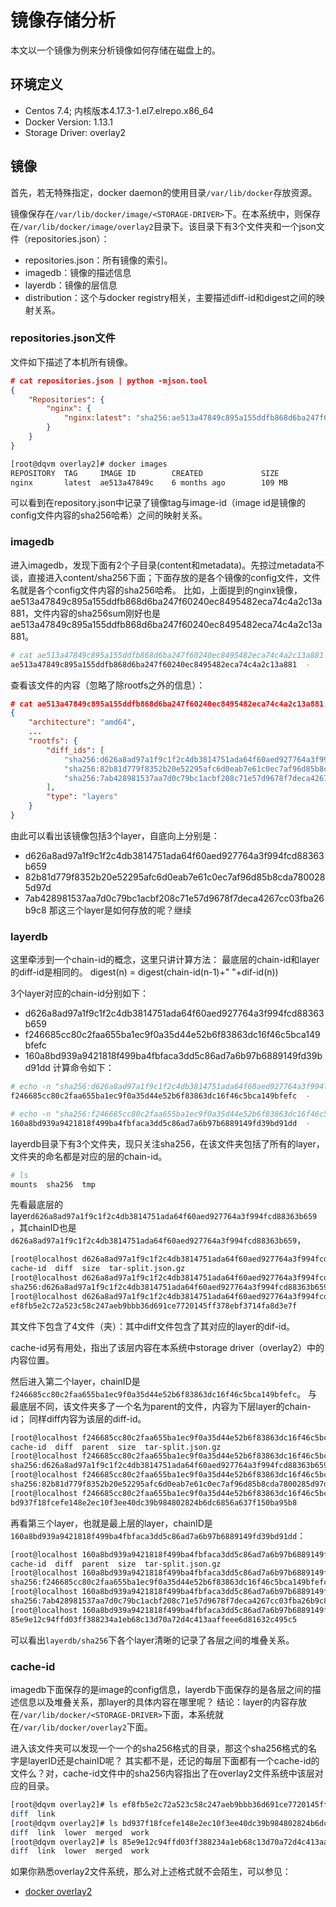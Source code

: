 # 镜像存储分析
本文以一个镜像为例来分析镜像如何存储在磁盘上的。
## 环境定义
* Centos 7.4; 内核版本4.17.3-1.el7.elrepo.x86_64
* Docker Version: 1.13.1
* Storage Driver: overlay2
## 镜像
首先，若无特殊指定，docker daemon的使用目录`/var/lib/docker`存放资源。

镜像保存在`/var/lib/docker/image/<STORAGE-DRIVER>`下。在本系统中，则保存在`/var/lib/docker/image/overlay2`目录下。该目录下有3个文件夹和一个json文件（repositories.json）：
* repositories.json：所有镜像的索引。
* imagedb：镜像的描述信息
* layerdb：镜像的层信息
* distribution：这个与docker registry相关，主要描述diff-id和digest之间的映射关系。

### repositories.json文件
文件如下描述了本机所有镜像。
```json
# cat repositories.json | python -mjson.tool
{
    "Repositories": {
        "nginx": {
            "nginx:latest": "sha256:ae513a47849c895a155ddfb868d6ba247f60240ec8495482eca74c4a2c13a881"
        }
    }
}
```
```sh
[root@dqvm overlay2]# docker images
REPOSITORY  TAG     IMAGE ID        CREATED             SIZE
nginx       latest  ae513a47849c    6 months ago        109 MB
```
可以看到在repository.json中记录了镜像tag与image-id（image id是镜像的config文件内容的sha256哈希）之间的映射关系。

### imagedb
进入imagedb，发现下面有2个子目录(content和metadata)。先掠过metadata不谈，直接进入content/sha256下面；下面存放的是各个镜像的config文件，文件名就是各个config文件内容的sha256哈希。
比如，上面提到的nginx镜像，ae513a47849c895a155ddfb868d6ba247f60240ec8495482eca74c4a2c13a881，文件内容的sha256sum刚好也是ae513a47849c895a155ddfb868d6ba247f60240ec8495482eca74c4a2c13a881。
```sh
# cat ae513a47849c895a155ddfb868d6ba247f60240ec8495482eca74c4a2c13a881 | sha256sum
ae513a47849c895a155ddfb868d6ba247f60240ec8495482eca74c4a2c13a881  -
```

查看该文件的内容（忽略了除rootfs之外的信息）：
```json
# cat ae513a47849c895a155ddfb868d6ba247f60240ec8495482eca74c4a2c13a881 | python -mjson.tool
{
    "architecture": "amd64",
    ...
    "rootfs": {
        "diff_ids": [
            "sha256:d626a8ad97a1f9c1f2c4db3814751ada64f60aed927764a3f994fcd88363b659",
            "sha256:82b81d779f8352b20e52295afc6d0eab7e61c0ec7af96d85b8cda7800285d97d",
            "sha256:7ab428981537aa7d0c79bc1acbf208c71e57d9678f7deca4267cc03fba26b9c8"
        ],
        "type": "layers"
    }
}

```

由此可以看出该镜像包括3个layer，自底向上分别是：
* d626a8ad97a1f9c1f2c4db3814751ada64f60aed927764a3f994fcd88363b659
* 82b81d779f8352b20e52295afc6d0eab7e61c0ec7af96d85b8cda7800285d97d
* 7ab428981537aa7d0c79bc1acbf208c71e57d9678f7deca4267cc03fba26b9c8
那这三个layer是如何存放的呢？继续
### layerdb
这里牵涉到一个chain-id的概念，这里只讲计算方法：
最底层的chain-id和layer的diff-id是相同的。
digest(n) = digest(chain-id(n-1)+" "+dif-id(n))

3个layer对应的chain-id分别如下：
* d626a8ad97a1f9c1f2c4db3814751ada64f60aed927764a3f994fcd88363b659
* f246685cc80c2faa655ba1ec9f0a35d44e52b6f83863dc16f46c5bca149bfefc
* 160a8bd939a9421818f499ba4fbfaca3dd5c86ad7a6b97b6889149fd39bd91dd
计算命令如下：
```sh
# echo -n "sha256:d626a8ad97a1f9c1f2c4db3814751ada64f60aed927764a3f994fcd88363b659 sha256:82b81d779f8352b20e52295afc6d0eab7e61c0ec7af96d85b8cda7800285d97d" | sha256sum 
f246685cc80c2faa655ba1ec9f0a35d44e52b6f83863dc16f46c5bca149bfefc  -

# echo -n "sha256:f246685cc80c2faa655ba1ec9f0a35d44e52b6f83863dc16f46c5bca149bfefc sha256:7ab428981537aa7d0c79bc1acbf208c71e57d9678f7deca4267cc03fba26b9c8" | sha256sum 
160a8bd939a9421818f499ba4fbfaca3dd5c86ad7a6b97b6889149fd39bd91dd  -
```
layerdb目录下有3个文件夹，现只关注sha256，在该文件夹包括了所有的layer，文件夹的命名都是对应的层的chain-id。
```sh
# ls
mounts  sha256  tmp
```
先看最底层的layer`d626a8ad97a1f9c1f2c4db3814751ada64f60aed927764a3f994fcd88363b659`，其chainID也是`d626a8ad97a1f9c1f2c4db3814751ada64f60aed927764a3f994fcd88363b659`，
``` sh
[root@localhost d626a8ad97a1f9c1f2c4db3814751ada64f60aed927764a3f994fcd88363b659]# ls
cache-id  diff  size  tar-split.json.gz
[root@localhost d626a8ad97a1f9c1f2c4db3814751ada64f60aed927764a3f994fcd88363b659]# cat diff 
sha256:d626a8ad97a1f9c1f2c4db3814751ada64f60aed927764a3f994fcd88363b659
[root@localhost d626a8ad97a1f9c1f2c4db3814751ada64f60aed927764a3f994fcd88363b659]# cat cache-id 
ef8fb5e2c72a523c58c247aeb9bbb36d691ce7720145ff378ebf3714fa8d3e7f
```
其文件下包含了4文件（夹）：其中diff文件包含了其对应的layer的dif-id。

cache-id另有用处，指出了该层内容在本系统中storage driver（overlay2）中的内容位置。

然后进入第二个layer，chainID是`f246685cc80c2faa655ba1ec9f0a35d44e52b6f83863dc16f46c5bca149bfefc`。
与最底层不同，该文件夹多了一个名为parent的文件，内容为下层layer的chain-id；
同样diff内容为该层的diff-id。
```sh
[root@localhost f246685cc80c2faa655ba1ec9f0a35d44e52b6f83863dc16f46c5bca149bfefc]# ls
cache-id  diff  parent  size  tar-split.json.gz
[root@localhost f246685cc80c2faa655ba1ec9f0a35d44e52b6f83863dc16f46c5bca149bfefc]# cat parent 
sha256:d626a8ad97a1f9c1f2c4db3814751ada64f60aed927764a3f994fcd88363b659
[root@localhost f246685cc80c2faa655ba1ec9f0a35d44e52b6f83863dc16f46c5bca149bfefc]# cat diff 
sha256:82b81d779f8352b20e52295afc6d0eab7e61c0ec7af96d85b8cda7800285d97d
[root@localhost f246685cc80c2faa655ba1ec9f0a35d44e52b6f83863dc16f46c5bca149bfefc]# cat cache-id 
bd937f18fcefe148e2ec10f3ee40dc39b984802824b6dc6856a637f150ba95b8
```

再看第三个layer，也就是最上层的layer，chainID是`160a8bd939a9421818f499ba4fbfaca3dd5c86ad7a6b97b6889149fd39bd91dd`：
``` sh
[root@localhost 160a8bd939a9421818f499ba4fbfaca3dd5c86ad7a6b97b6889149fd39bd91dd]# ls
cache-id  diff  parent  size  tar-split.json.gz
[root@localhost 160a8bd939a9421818f499ba4fbfaca3dd5c86ad7a6b97b6889149fd39bd91dd]# cat parent 
sha256:f246685cc80c2faa655ba1ec9f0a35d44e52b6f83863dc16f46c5bca149bfefc
[root@localhost 160a8bd939a9421818f499ba4fbfaca3dd5c86ad7a6b97b6889149fd39bd91dd]# cat diff 
sha256:7ab428981537aa7d0c79bc1acbf208c71e57d9678f7deca4267cc03fba26b9c8
[root@localhost 160a8bd939a9421818f499ba4fbfaca3dd5c86ad7a6b97b6889149fd39bd91dd]# cat cache-id 
85e9e12c94ffd03ff388234a1eb68c13d70a72d4c413aaffeee6d81632c495c5
```

可以看出`layerdb/sha256`下各个layer清晰的记录了各层之间的堆叠关系。

### cache-id
imagedb下面保存的是image的config信息，layerdb下面保存的是各层之间的描述信息以及堆叠关系，那layer的具体内容在哪里呢？
结论：layer的内容存放在`/var/lib/docker/<STORAGE-DRIVER>`下面，本系统就在`/var/lib/docker/overlay2`下面。

进入该文件夹可以发现一个一个的sha256格式的目录，那这个sha256格式的名字是layerID还是chainID呢？
其实都不是，还记的每层下面都有一个cache-id的文件么？对，cache-id文件中的sha256内容指出了在overlay2文件系统中该层对应的目录。
```sh
[root@dqvm overlay2]# ls ef8fb5e2c72a523c58c247aeb9bbb36d691ce7720145ff378ebf3714fa8d3e7f
diff  link
[root@dqvm overlay2]# ls bd937f18fcefe148e2ec10f3ee40dc39b984802824b6dc6856a637f150ba95b8
diff  link  lower  merged  work
[root@dqvm overlay2]# ls 85e9e12c94ffd03ff388234a1eb68c13d70a72d4c413aaffeee6d81632c495c5
diff  link  lower  merged  work
```
如果你熟悉overlay2文件系统，那么对上述格式就不会陌生，可以参见：
* [docker overlay2](../storage/sd_overlay2.md)


